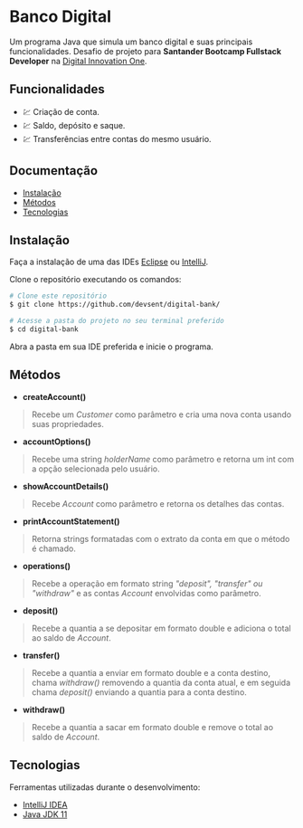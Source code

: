 # Banco Digital

Um programa Java que simula um banco digital e suas principais funcionalidades. Desafio de projeto para **Santander Bootcamp Fullstack Developer** na [Digital Innovation One](https://www.dio.me).

## Funcionalidades
- :chart: Criação de conta.
- :chart: Saldo, depósito e saque.
- :chart: Transferências entre contas do mesmo usuário.

## Documentação
- [Instalação](#Instalação)
- [Métodos](#Endpoints)
- [Tecnologias](#Métodos)

## Instalação
Faça a instalação de uma das IDEs [Eclipse](https://www.eclipse.org/downloads/) ou [IntelliJ](https://www.jetbrains.com/pt-br/idea/).

Clone o repositório executando os comandos:
```bash
# Clone este repositório
$ git clone https://github.com/devsent/digital-bank/

# Acesse a pasta do projeto no seu terminal preferido
$ cd digital-bank
```
Abra a pasta em sua IDE preferida e inicie o programa.

## Métodos
 - **createAccount()**
> Recebe um *Customer* como parâmetro e cria uma nova conta usando suas propriedades.

 - **accountOptions()**
> Recebe uma string *holderName* como parâmetro e retorna um int com a opção selecionada pelo usuário.

 - **showAccountDetails()**
> Recebe *Account* como parâmetro e retorna os detalhes das contas.

 - **printAccountStatement()**
> Retorna strings formatadas com o extrato da conta em que o método é chamado.

 - **operations()**
> Recebe a operação em formato string *"deposit", "transfer" ou "withdraw"* e as contas *Account* envolvidas como parâmetro.

 - **deposit()**
> Recebe a quantia a se depositar em formato double e adiciona o total ao saldo de *Account*.

 - **transfer()**
> Recebe a quantia a enviar em formato double e a conta destino, chama *withdraw()* removendo a quantia da conta atual, e em seguida chama *deposit()* enviando a quantia para a conta destino.

 - **withdraw()**
> Recebe a quantia a sacar em formato double e remove o total ao saldo de *Account*.

## Tecnologias
Ferramentas utilizadas durante o desenvolvimento:

- [IntelliJ IDEA](https://www.jetbrains.com/pt-br/idea/)
- [Java JDK 11](https://www.oracle.com/br/java/technologies/javase/jdk11-archive-downloads.html)
